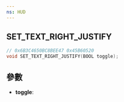 ```yaml
---
ns: HUD
---
```

## SET_TEXT_RIGHT_JUSTIFY

```c
// 0x6B3C4650BC8BEE47 0x45B60520
void SET_TEXT_RIGHT_JUSTIFY(BOOL toggle);
```


## 參數
* **toggle**: 

